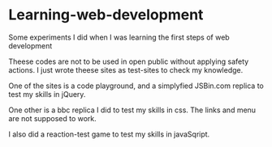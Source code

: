 # Learning-web-development
Some experiments I did when I was learning the first steps of web development 

Theese codes are not to be used in open public without applying safety actions.
I just wrote theese sites as test-sites to check my knowledge.


One of the sites is a code playground, and a simplyfied JSBin.com replica to test my skills in jQuery.

One other is a bbc replica I did to test my skills in css. The links and menu are not supposed to work.

I also did a reaction-test game to test my skills in javaSqript.
